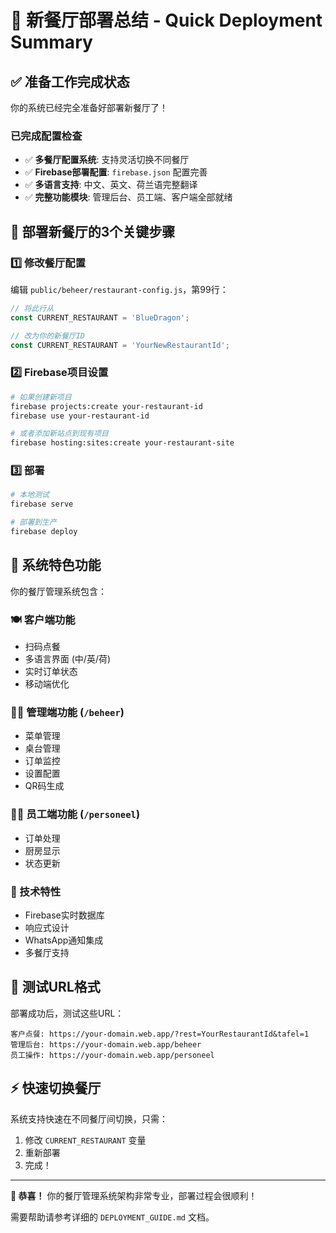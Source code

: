 # 🎯 新餐厅部署总结 - Quick Deployment Summary

## ✅ 准备工作完成状态

你的系统已经完全准备好部署新餐厅了！

### 已完成配置检查
- ✅ **多餐厅配置系统**: 支持灵活切换不同餐厅
- ✅ **Firebase部署配置**: `firebase.json` 配置完善
- ✅ **多语言支持**: 中文、英文、荷兰语完整翻译
- ✅ **完整功能模块**: 管理后台、员工端、客户端全部就绪

## 🚀 部署新餐厅的3个关键步骤

### 1️⃣ 修改餐厅配置
编辑 `public/beheer/restaurant-config.js`，第99行：
```javascript
// 将此行从
const CURRENT_RESTAURANT = 'BlueDragon';

// 改为你的新餐厅ID
const CURRENT_RESTAURANT = 'YourNewRestaurantId';
```

### 2️⃣ Firebase项目设置
```bash
# 如果创建新项目
firebase projects:create your-restaurant-id
firebase use your-restaurant-id

# 或者添加新站点到现有项目
firebase hosting:sites:create your-restaurant-site
```

### 3️⃣ 部署
```bash
# 本地测试
firebase serve

# 部署到生产
firebase deploy
```

## 🌟 系统特色功能

你的餐厅管理系统包含：

### 🍽️ 客户端功能
- 扫码点餐
- 多语言界面 (中/英/荷)
- 实时订单状态
- 移动端优化

### 👨‍💼 管理端功能 (`/beheer`)
- 菜单管理
- 桌台管理
- 订单监控
- 设置配置
- QR码生成

### 👩‍🍳 员工端功能 (`/personeel`)
- 订单处理
- 厨房显示
- 状态更新

### 🔧 技术特性
- Firebase实时数据库
- 响应式设计
- WhatsApp通知集成
- 多餐厅支持

## 📱 测试URL格式

部署成功后，测试这些URL：
```
客户点餐: https://your-domain.web.app/?rest=YourRestaurantId&tafel=1
管理后台: https://your-domain.web.app/beheer  
员工操作: https://your-domain.web.app/personeel
```

## ⚡ 快速切换餐厅

系统支持快速在不同餐厅间切换，只需：
1. 修改 `CURRENT_RESTAURANT` 变量
2. 重新部署
3. 完成！

---

**🎉 恭喜！** 你的餐厅管理系统架构非常专业，部署过程会很顺利！

需要帮助请参考详细的 `DEPLOYMENT_GUIDE.md` 文档。